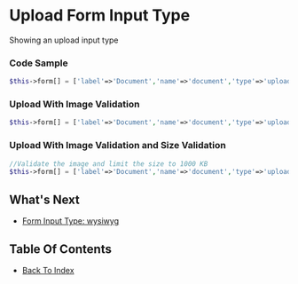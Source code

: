 # Upload Form Input Type
Showing an upload input type

### Code Sample
```php
$this->form[] = ['label'=>'Document','name'=>'document','type'=>'upload','upload_encrypt'=>false];
```

### Upload With Image Validation
```php
$this->form[] = ['label'=>'Document','name'=>'document','type'=>'upload','validation'=>'image'];
```

### Upload With Image Validation and Size Validation
```php
//Validate the image and limit the size to 1000 KB
$this->form[] = ['label'=>'Document','name'=>'document','type'=>'upload','validation'=>'image|max:1000'];
```

## What's Next
- [Form Input Type: wysiwyg](./form-wysiwyg.md)

## Table Of Contents
- [Back To Index](./index.md)